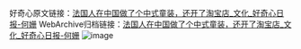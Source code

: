 好奇心原文链接：[法国人在中国做了个中式童装，还开了淘宝店_文化_好奇心日报-何姗](https://www.qdaily.com/articles/9393.html)
WebArchive归档链接：[法国人在中国做了个中式童装，还开了淘宝店_文化_好奇心日报-何姗](http://web.archive.org/web/20170611221615/http://www.qdaily.com/articles/9393.html)
![image](http://ww3.sinaimg.cn/large/007d5XDpgy1g3vf67t2h4j30u02amnnt)
